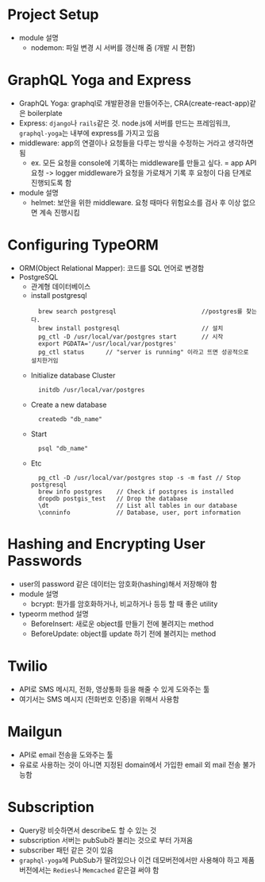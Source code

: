 # Project Setup

- module 설명
  - nodemon: 파일 변경 시 서버를 갱신해 줌 (개발 시 편함)

# GraphQL Yoga and Express

- GraphQL Yoga: graphql로 개발환경을 만들어주는, CRA(create-react-app)같은 boilerplate
- Express: `django`나 `rails`같은 것. node.js에 서버를 만드는 프레임워크, `graphql-yoga`는 내부에 express를 가지고 있음
- middleware: app의 연결이나 요청들을 다루는 방식을 수정하는 거라고 생각하면 됨
  - ex. 모든 요청을 console에 기록하는 middleware를 만들고 싶다. = app API 요청 -> logger middleware가 요청을 가로채거 기록 후 요청이 다음 단계로 진행되도록 함
- module 설명
  - helmet: 보안을 위한 middleware. 요청 때마다 위험요소를 검사 후 이상 없으면 계속 진행시킴

# Configuring TypeORM

- ORM(Object Relational Mapper): 코드를 SQL 언어로 변경함
- PostgreSQL
  - 관계형 데이터베이스
  - install postgresql
    ```shell
      brew search postgresql                        //postgres를 찾는다.
      brew install postgresql                       // 설치
      pg_ctl -D /usr/local/var/postgres start       // 시작
      export PGDATA='/usr/local/var/postgres'
      pg_ctl status      // "server is running" 이라고 뜨면 성공적으로 설치한거임
    ```
  - Initialize database Cluster
    ```shell
      initdb /usr/local/var/postgres
    ```
  - Create a new database
    ```shell
      createdb "db_name"
    ```
  - Start
    ```shell
      psql "db_name"
    ```
  - Etc
    ```shell
      pg_ctl -D /usr/local/var/postgres stop -s -m fast // Stop postgresql
      brew info postgres    // Check if postgres is installed
      dropdb postgis_test   // Drop the database
      \dt                   // List all tables in our database
      \conninfo             // Database, user, port information
    ```

# Hashing and Encrypting User Passwords

- user의 password 같은 데이터는 암호화(hashing)해서 저장해야 함
- module 설명
  - bcrypt: 뭔가를 암호화하거나, 비교하거나 등등 할 때 좋은 utility
- typeorm method 설명
  - BeforeInsert: 새로운 object를 만들기 전에 불려지는 method
  - BeforeUpdate: object를 update 하기 전에 불려지는 method

# Twilio

- API로 SMS 메시지, 전화, 영상통화 등을 해줄 수 있게 도와주는 툴
- 여기서는 SMS 메시지 (전화번호 인증)을 위해서 사용함

# Mailgun

- API로 email 전송을 도와주는 툴
- 유료로 사용하는 것이 아니면 지정된 domain에서 가입한 email 외 mail 전송 불가능함

# Subscription

- Query랑 비슷하면서 describe도 할 수 있는 것
- subscription 서버는 pubSub라 불리는 것으로 부터 가져옴
- subscriber 패턴 같은 것이 있음
- `graphql-yoga`에 PubSub가 딸려있으나 이건 데모버전에서만 사용해야 하고 제품버전에서는 `Redies`나 `Memcached` 같은걸 써야 함
